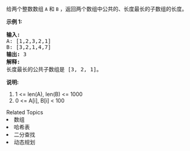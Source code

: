 <p>给两个整数数组&nbsp;<code>A</code>&nbsp;和&nbsp;<code>B</code>&nbsp;，返回两个数组中公共的、长度最长的子数组的长度。</p>

<p><strong>示例 1:</strong></p>

<pre>
<strong>输入:</strong>
A: [1,2,3,2,1]
B: [3,2,1,4,7]
<strong>输出:</strong> 3
<strong>解释:</strong> 
长度最长的公共子数组是 [3, 2, 1]。
</pre>

<p><strong>说明:</strong></p>

<ol>
	<li>1 &lt;= len(A), len(B) &lt;= 1000</li>
	<li>0 &lt;= A[i], B[i] &lt; 100</li>
</ol>
<div><div>Related Topics</div><div><li>数组</li><li>哈希表</li><li>二分查找</li><li>动态规划</li></div></div>